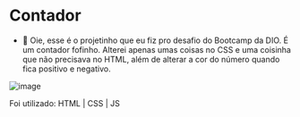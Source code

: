 # Contador



- 🥰 Oie, esse é o projetinho que eu fiz pro desafio do Bootcamp da DIO. É um contador fofinho. Alterei apenas umas coisas no CSS e uma coisinha que não precisava no HTML, além de alterar a cor do número quando fica positivo e negativo.

![image](https://media.discordapp.net/attachments/991789088090902569/992873404011130960/unknown.png?width=1002&height=480)



Foi utilizado: HTML | CSS | JS
